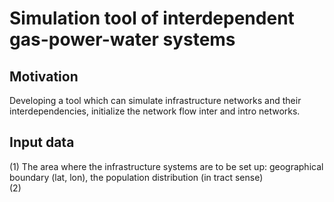 # Simulation tool of interdependent gas-power-water systems
## Motivation
Developing a tool which can simulate infrastructure networks and their interdependencies, initialize the network flow inter and intro networks.
## Input data
(1) The area where the infrastructure systems are to be set up: geographical boundary (lat, lon), the population distribution (in tract sense)\
(2)
